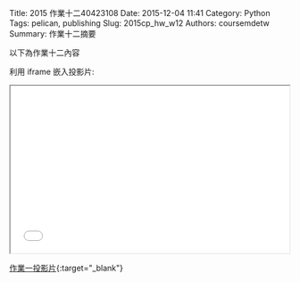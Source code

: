 Title: 2015 作業十二40423108
Date: 2015-12-04 11:41
Category: Python
Tags: pelican, publishing
Slug: 2015cp_hw_w12
Authors: coursemdetw
Summary: 作業十二摘要

以下為作業十二內容

利用 iframe 嵌入投影片:

<iframe src="w12.html" width="500" height="300"></iframe>

[作業一投影片](w12.html){:target="_blank"}



